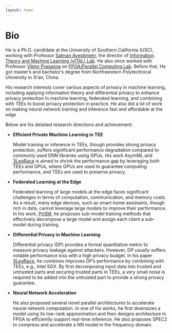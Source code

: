 ```yaml
---
layout: home
---
```


# Bio
He is a Ph.D. candidate at the University of Southern California (USC), 
working with Professor [Salman Avestimehr](https://www.avestimehr.com/), 
the director of [Information Theory and Machine Learning (vITAL) Lab](https://www.avestimehr.com/vital-lab). 
He also once worked with Professor [Viktor Prasanna](https://sites.usc.edu/prasanna/) 
on [FPGA/Parallel Computing Lab](https://fpga.usc.edu/). 
Before that, He got master’s and bachelor’s degree from Northwestern Polytechnical University in Xi’an, China.

His research interests cover various aspects of privacy in machine learning, 
including applying information theory and differential privacy 
to enhance privacy protection in machine learning, federated learning, and 
combining with TEEs to boost privacy protection in practice. 
He also did a lot of work on making neural network training and inference fast and 
affordable at the edge

Below are his detailed research directions and achievement:

- **Efficient Private Machine Learning in TEE**

    Model training or inference in TEEs, though provides strong privacy protection, 
    suffers significant performance degradation compared to commonly used DNN libraries using GPUs. 
    His work AsymML and [3LegRace](https://arxiv.org/abs/2110.01229) 
    is aimed to shrink the performance gap by leveraging both TEEs and GPUs, 
    where GPUs are used to guarantee computing performance, and TEEs are used to preserve privacy.

- **Federated Learning at the Edge**
  
    Federated learning of large models at the edge faces significant challenges 
    in terms of computation, communication, and memory costs. 
    As a result, many edge devices, such as smart home assistants, though rich in data, 
    cannot leverage large models to improve their performance. 
    In his work, [PriSM](https://arxiv.org/abs/2208.13141), 
    he proposes sub-model training methods that effectively decompose 
    a large model and assign each client a sub-model during training.

- **Differential Privacy in Machine Learning**

    Differential privacy (DP) provides a formal quantitative metric to measure privacy leakage 
    against attackers. However, DP usually suffers notable performance loss with 
    a high privacy budget. In his paper [3LegRace](https://arxiv.org/abs/2110.01229), 
    he combines improves DP’s performance 
    by combining with TEEs, e.g., Intel SGX. By first decomposing input data into 
    trusted and untrusted parts and securing trusted parts in TEEs, 
    a very small noise is required to be added into the untrusted part to 
    provide a strong privacy guarantee.

- **Neural Network Acceleration**

    He also proposed several novel parallel architectures to accelerate neural network computation. 
    In one of his works, he first downsizes a model using its low-rank approximation and 
    then designs architecture in FPGA to efficiently support real-time inference. 
    He also proposes SPEC2 to compress and accelerate a NN model in the frequency domain.
